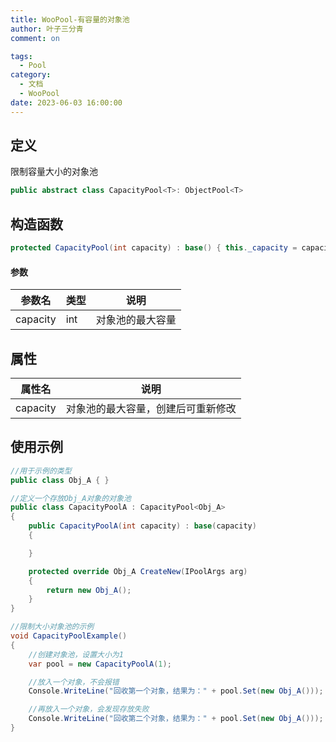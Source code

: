```yaml
---
title: WooPool-有容量的对象池
author: 叶子三分青
comment: on

tags:
  - Pool
category:
  - 文档
  - WooPool
date: 2023-06-03 16:00:00
---
```


## 定义

限制容量大小的对象池

```csharp
public abstract class CapacityPool<T>: ObjectPool<T>
```



## 构造函数

```csharp
protected CapacityPool(int capacity) : base() { this._capacity = capacity; }
```

#### 参数

| 参数名   | 类型 | 说明             |
| -------- | ---- | ---------------- |
| capacity | int  | 对象池的最大容量 |



## 属性

| 属性名 |   说明                      |
| ------ | -------------------------- |
| capacity | 对象池的最大容量，创建后可重新修改 |



## 使用示例

```csharp
//用于示例的类型
public class Obj_A { }

//定义一个存放Obj_A对象的对象池
public class CapacityPoolA : CapacityPool<Obj_A>
{
    public CapacityPoolA(int capacity) : base(capacity)
    {

    }

    protected override Obj_A CreateNew(IPoolArgs arg)
    {
        return new Obj_A();
    }
}

//限制大小对象池的示例
void CapacityPoolExample()
{
    //创建对象池，设置大小为1
    var pool = new CapacityPoolA(1);

    //放入一个对象，不会报错
    Console.WriteLine("回收第一个对象，结果为：" + pool.Set(new Obj_A()));

    //再放入一个对象，会发现存放失败
    Console.WriteLine("回收第二个对象，结果为：" + pool.Set(new Obj_A()));
}
```

